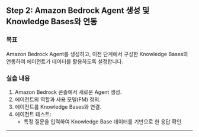 ## Step 2: Amazon Bedrock Agent 생성 및 Knowledge Bases와 연동

### 목표
Amazon Bedrock Agent를 생성하고, 이전 단계에서 구성한 Knowledge Bases와 연동하여 에이전트가 데이터를 활용하도록 설정합니다.

### 실습 내용
1. Amazon Bedrock 콘솔에서 새로운 Agent 생성.
2. 에이전트의 역할과 사용 모델(FM) 정의.
3. 에이전트를 Knowledge Bases와 연결.
4. 에이전트 테스트:
   - 특정 질문을 입력하여 Knowledge Base 데이터를 기반으로 한 응답 확인.

---